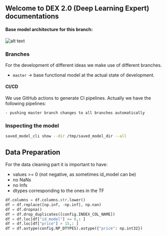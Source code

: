## Welcome to DEX 2.0 (Deep Learning Expert) documentations

#### Base model architecture for this branch:

![alt text](../CORE/model.png "Dex Architecture")

### Branches

For the development of different ideas we make use of different branches.

- `master` -> base functional model at the actual state of development.

#### CI/CD

We use GitHub actions to generate CI pipelines. Actually we have the following pipelines:

```
- pushing master branch changes to all branches automatically
```

### Inspecting the model

```bash
saved_model_cli show --dir /tmp/saved_model_dir --all
```

## Data Preparation

For the data cleaning part it is important to have:

- values >= 0 (not negative, as sometimes id_model can be)
- no NaNs
- no Infs
- dtypes corresponding to the ones in the TF

```python
df.columns = df.columns.str.lower()
df = df.replace([np.inf, -np.inf], np.nan)
df = df.dropna()
df = df.drop_duplicates([config.INDEX_COL_NAME])
df = df.loc[df["id_model"] >= 0,: ]
df = df.loc[df["price"] > 15,: ]
df = df.astype(config.NP_DTYPES).astype({"price": np.int32})
```
